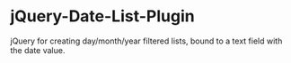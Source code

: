 jQuery-Date-List-Plugin
=======================

jQuery for creating day/month/year filtered lists, bound to a text field with the date value.
